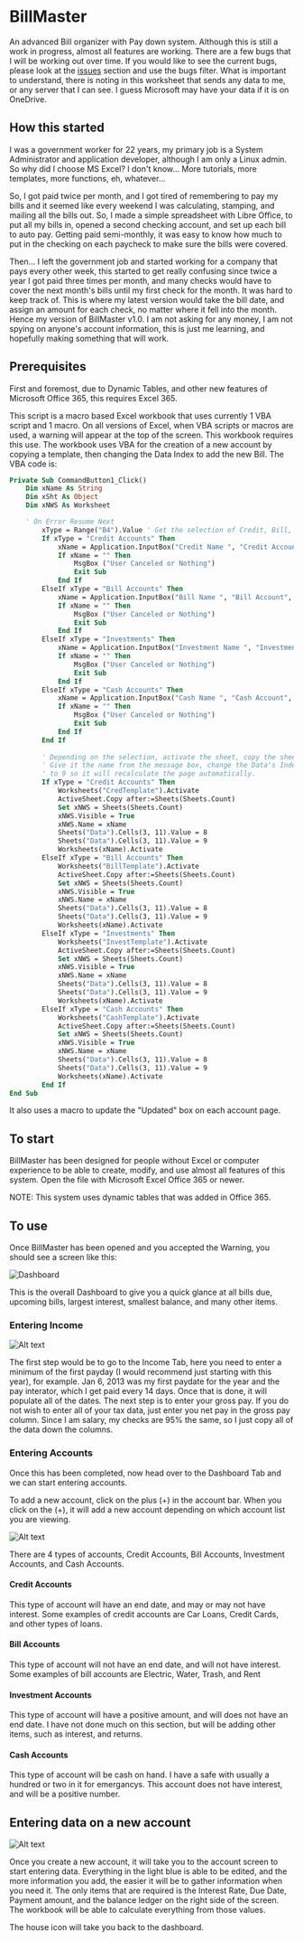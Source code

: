 # BillMaster

An advanced Bill organizer with Pay down system. Although this is still a work in progress, almost all features are working. There are a few bugs that I will be working out over time. If you would like to see the current bugs, please look at the [issues](https://github.com/girls-whocode/BillMaster/labels/bug) section and use the bugs filter. What is important to understand, there is noting in this worksheet that sends any data to me, or any server that I can see. I guess Microsoft may have your data if it is on OneDrive.

## How this started

I was a government worker for 22 years, my primary job is a System Administrator and application developer, although I am only a Linux admin. So why did I choose MS Excel? I don't know... More tutorials, more templates, more functions, eh, whatever...

So, I got paid twice per month, and I got tired of remembering to pay my bills and it seemed like every weekend I was calculating, stamping, and mailing all the bills out. So, I made a simple spreadsheet with Libre Office, to put all my bills in, opened a second checking account, and set up each bill to auto pay. Getting paid semi-monthly, it was easy to know how much to put in the checking on each paycheck to make sure the bills were covered.

Then... I left the government job and started working for a company that pays every other week, this started to get really confusing since twice a year I got paid three times per month, and many checks would have to cover the next month's bills until my first check for the month. It was hard to keep track of. This is where my latest version would take the bill date, and assign an amount for each check, no matter where it fell into the month. Hence my version of BillMaster v1.0. I am not asking for any money, I am not spying on anyone's account information, this is just me learning, and hopefully making something that will work.

## Prerequisites

First and foremost, due to Dynamic Tables, and other new features of Microsoft Office 365, this requires Excel 365. 

This script is a macro based Excel workbook that uses currently 1 VBA script and 1 macro. On all versions of Excel, when VBA scripts or macros are used, a warning will appear at the top of the screen. This workbook requires this use. The workbook uses VBA for the creation of a new account by copying a template, then changing the Data Index to add the new Bill. The VBA code is:

```vb
Private Sub CommandButton1_Click()
    Dim xName As String
    Dim xSht As Object
    Dim xNWS As Worksheet

    ' On Error Resume Next
        xType = Range("B4").Value ' Get the selection of Credit, Bill, Investment, or Cash
        If xType = "Credit Accounts" Then
            xName = Application.InputBox("Credit Name ", "Credit Account")
            If xName = "" Then
                MsgBox ("User Canceled or Nothing")
                Exit Sub
            End If
        ElseIf xType = "Bill Accounts" Then
            xName = Application.InputBox("Bill Name ", "Bill Account", "")
            If xName = "" Then
                MsgBox ("User Canceled or Nothing")
                Exit Sub
            End If
        ElseIf xType = "Investments" Then
            xName = Application.InputBox("Investment Name ", "Investment Account", "")
            If xName = "" Then
                MsgBox ("User Canceled or Nothing")
                Exit Sub
            End If
        ElseIf xType = "Cash Accounts" Then
            xName = Application.InputBox("Cash Name ", "Cash Account", "")
            If xName = "" Then
                MsgBox ("User Canceled or Nothing")
                Exit Sub
            End If
        End If
        
        ' Depending on the selection, activate the sheet, copy the sheet, make sure it is visable
        ' Give it the name from the message box, change the Data's Index value from 9 to 8 and back
        ' to 9 so it will recalculate the page automatically.
        If xType = "Credit Accounts" Then
            Worksheets("CredTemplate").Activate
            ActiveSheet.Copy after:=Sheets(Sheets.Count)
            Set xNWS = Sheets(Sheets.Count)
            xNWS.Visible = True
            xNWS.Name = xName
            Sheets("Data").Cells(3, 11).Value = 8
            Sheets("Data").Cells(3, 11).Value = 9
            Worksheets(xName).Activate
        ElseIf xType = "Bill Accounts" Then
            Worksheets("BillTemplate").Activate
            ActiveSheet.Copy after:=Sheets(Sheets.Count)
            Set xNWS = Sheets(Sheets.Count)
            xNWS.Visible = True
            xNWS.Name = xName
            Sheets("Data").Cells(3, 11).Value = 8
            Sheets("Data").Cells(3, 11).Value = 9
            Worksheets(xName).Activate
        ElseIf xType = "Investments" Then
            Worksheets("InvestTemplate").Activate
            ActiveSheet.Copy after:=Sheets(Sheets.Count)
            Set xNWS = Sheets(Sheets.Count)
            xNWS.Visible = True
            xNWS.Name = xName
            Sheets("Data").Cells(3, 11).Value = 8
            Sheets("Data").Cells(3, 11).Value = 9
            Worksheets(xName).Activate
        ElseIf xType = "Cash Accounts" Then
            Worksheets("CashTemplate").Activate
            ActiveSheet.Copy after:=Sheets(Sheets.Count)
            Set xNWS = Sheets(Sheets.Count)
            xNWS.Visible = True
            xNWS.Name = xName
            Sheets("Data").Cells(3, 11).Value = 8
            Sheets("Data").Cells(3, 11).Value = 9
            Worksheets(xName).Activate
        End If
End Sub
```

It also uses a macro to update the "Updated" box on each account page.

## To start

BillMaster has been designed for people without Excel or computer experience to be able to create, modify, and use almost all features of this system. Open the file with Microsoft Excel Office 365 or newer. 

NOTE: This system uses dynamic tables that was added in Office 365.

## To use

Once BillMaster has been opened and you accepted the Warning, you should see a screen like this:

![Dashboard](documents/images/Dashboard-Full.JPG)

This is the overall Dashboard to give you a quick glance at all bills due, upcoming bills, largest interest, smallest balance, and many other items.

### Entering Income

![Alt text](documents/images/Income-Required.JPG)

The first step would be to go to the Income Tab, here you need to enter a minimum of the first payday (I would recommend just starting with this year), for example. Jan 6, 2013 was my first paydate for the year and the pay interator, which I get paid every 14 days. Once that is done, it will populate all of the dates. The next step is to enter your gross pay. If you do not wish to enter all of your tax data, just enter you net pay in the gross pay column. Since I am salary, my checks are 95% the same, so I just copy all of the data down the columns.

### Entering Accounts

Once this has been completed, now head over to the Dashboard Tab and we can start entering accounts.

To add a new account, click on the plus (+) in the account bar. When you click on the (+), it will add a new account depending on which account list you are viewing.

![Alt text](documents/images/Account-List.JPG)

There are 4 types of accounts, Credit Accounts, Bill Accounts, Investment Accounts, and Cash Accounts.

#### Credit Accounts

This type of account will have an end date, and may or may not have interest. Some examples of credit accounts are Car Loans, Credit Cards, and other types of loans.

#### Bill Accounts

This type of account will not have an end date, and will not have interest. Some examples of bill accounts are Electric, Water, Trash, and Rent

#### Investment Accounts

This type of account will have a positive amount, and will does not have an end date. I have not done much on this section, but will be adding other items, such as interest, and returns.

#### Cash Accounts

This type of account will be cash on hand. I have a safe with usually a hundred or two in it for emergancys. This account does not have interest, and will be a positive number.

## Entering data on a new account

![Alt text](documents/images/Account-Screen.JPG)

Once you create a new account, it will take you to the account screen to start entering data. Everything in the light blue is able to be edited, and the more information you add, the easier it will be to gather information when you need it. The only items that are required is the Interest Rate, Due Date, Payment amount, and the balance ledger on the right side of the screen. The workbook will be able to calculate everything from those values.

The house icon will take you back to the dashboard.